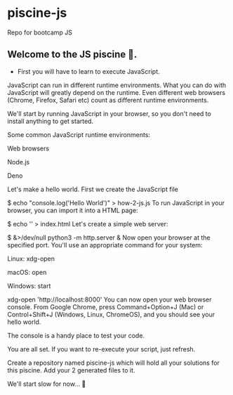# piscine-js
Repo for bootcamp JS

## Welcome to the JS piscine 👋.

- First you will have to learn to execute JavaScript.

JavaScript can run in different runtime environments. What you can do with JavaScript will greatly depend on the runtime. Even different web browsers (Chrome, Firefox, Safari etc) count as different runtime environments.

We'll start by running JavaScript in your browser, so you don't need to install anything to get started.

Some common JavaScript runtime environments:

Web browsers

Node.js

Deno

Let's make a hello world. First we create the JavaScript file

$ echo "console.log('Hello World')" > how-2-js.js
To run JavaScript in your browser, you can import it into a HTML page:

$ echo '<script type="module" src="how-2-js.js"></script>' > index.html
Let's create a simple web server:

$ &>/dev/null python3 -m http.server &
Now open your browser at the specified port. You'll use an appropriate command for your system:

Linux: xdg-open

macOS: open

Windows: start

xdg-open 'http://localhost:8000'
You can now open your web browser console. From Google Chrome, press Command+Option+J (Mac) or Control+Shift+J (Windows, Linux, ChromeOS), and you should see your hello world.

The console is a handy place to test your code.

You are all set. If you want to re-execute your script, just refresh.

Create a repository named piscine-js which will hold all your solutions for this piscine. Add your 2 generated files to it.

We'll start slow for now... 🐢
